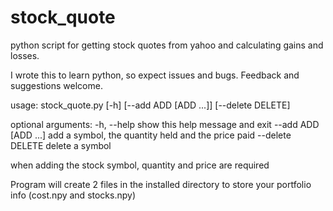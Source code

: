 # stock_quote
python script for getting stock quotes from yahoo and calculating gains and losses.

I wrote this to learn python, so expect issues and bugs. Feedback and suggestions welcome.

usage: stock_quote.py [-h] [--add ADD [ADD ...]] [--delete DELETE]

optional arguments:
  -h, --help           show this help message and exit
  --add ADD [ADD ...]  add a symbol, the quantity held and the price paid
  --delete DELETE      delete a symbol
  
  
when adding the stock symbol, quantity and price are required

Program will create 2 files in the installed directory to store your portfolio info (cost.npy and stocks.npy)
